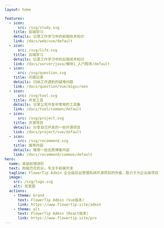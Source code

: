 ```yaml
---
layout: home

features:
  - icon:
      src: /svg/study.svg
    title: 前端学习
    details: 记录工作学习中的前端技术知识
    link: /docs/web/vue/default
  - icon:
      src: /svg/life.svg
    title: 后端学习
    details: 记录工作学习中的后端技术知识
    link: /docs/server/java/模块1_入门程序/default
  - icon: 
      src: /svg/question.svg
    title: 问题记录
    details: 归纳工作遇到的疑难问题
    link: /docs/question/vue/bigscreen
  - icon:
      src: /svg/tool.svg
    title: 开发工具
    details: 记录公司开发中常用的工具集
    link: /docs/tool/common/default
  - icon: 
      src: /svg/project.svg
    title: 开源项目
    details: 分享自己开发的一些开源项目
    link: /docs/project/vue/default
  - icon:
      src: /svg/recommend.svg
    title: 推荐内容
    details: 推荐一些优质博客内容
    link: /docs/recommend/common/default
hero:
  name: 高级前端进阶
  text: 狗尾巴花的尖，专注于前端开发
  tagline: FlowerTip Admin 企业级后台管理系统开源项目的作者，致力于为企业级项目提供开箱即用的解决方案。
  image:
    src: /svg/logo.svg
    alt: 背景图
  actions:
    - theme: brand
      text: FlowerTip Admin (Vue版本)
      link: https://www.flowertip.site/admin
    - theme: alt
      text: FlowerTip Admin (React版本)
      link: https://www.flowertip.site/pro
---
```

